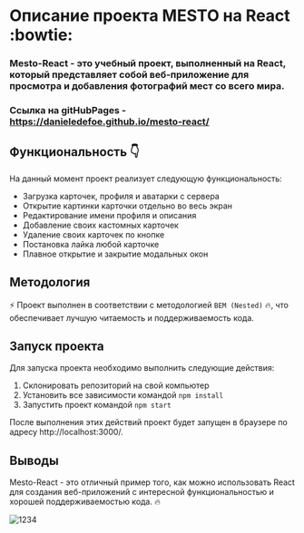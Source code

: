 # Описание проекта MESTO на React :bowtie:

### Mesto-React - это учебный проект, выполненный на React, который представляет собой веб-приложение для просмотра и добавления фотографий мест со всего мира.

### Ссылка на gitHubPages - https://danieledefoe.github.io/mesto-react/


## Функциональность :point_down:

На данный момент проект реализует следующую функциональность:

- Загрузка карточек, профиля и аватарки с сервера
- Открытие картинки карточки отдельно во весь экран
- Редактирование имени профиля и описания
- Добавление своих кастомных карточек
- Удаление своих карточек по кнопке
- Постановка лайка любой карточке
- Плавное открытие и закрытие модальных окон

## Методология

:zap: Проект выполнен в соответствии с методологией `BEM (Nested)` :fire:, что обеспечивает лучшую читаемость и поддерживаемость кода.

## Запуск проекта

Для запуска проекта необходимо выполнить следующие действия:

1. Склонировать репозиторий на свой компьютер
2. Установить все зависимости командой `npm install`
3. Запустить проект командой `npm start`

После выполнения этих действий проект будет запущен в браузере по адресу http://localhost:3000/.

## Выводы

Mesto-React - это отличный пример того, как можно использовать React для создания веб-приложений с интересной функциональностью и хорошей поддерживаемостью кода. :fire:


![1234](https://github.com/Kampel2012/mesto-react/assets/117913798/8ea4ffe2-0038-404c-8288-6957f733ad5e)
